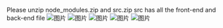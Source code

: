 Please unzip node_modules.zip and src.zip
src has all the front-end and back-end file 
![图片](https://github.com/user-attachments/assets/49d69a84-affc-4be2-a45c-0f8b490a8f87)
![图片](https://github.com/user-attachments/assets/baf99702-9622-4aaa-bd1a-1568d09d7f6d)
![图片](https://github.com/user-attachments/assets/e9c27485-74a9-46fe-9748-1569a92482e0)
![图片](https://github.com/user-attachments/assets/b4b1fc76-7c08-4a1f-9b7e-b7a8ce44a511)
![图片](https://github.com/user-attachments/assets/ca7584c8-68c7-4557-9ba5-843071c73f30)

